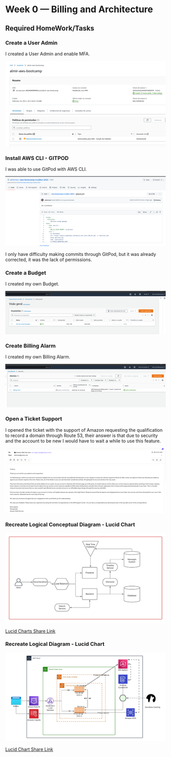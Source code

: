 # Week 0 — Billing and Architecture

## Required HomeWork/Tasks

### Create a User Admin

I created a User Admin and enable MFA.

![Proof of Working User Admin](assets/week-0-aws-admin-user-mfa.png)

### Install AWS CLI - GITPOD

I was able to use GitPod with AWS CLI.

![Proof of Working AWS CLI](assets/week-0-aws-cli-gitpod.png)

I only have difficulty making commits through GitPod, but it was already corrected, it was the lack of permissions.

### Create a Budget

I created my own Budget.

![Proof of Working Budget Alarm](assets/week-0-bucket.png)

### Create Billing Alarm

I created my own Billing Alarm.

![Proof of Working Billing Alarm](assets/week-0-billing-alarm.png)

### Open a Ticket Support

 I opened the ticket with the support of Amazon requesting the qualification to record a domain through Route 53, their answer is that due to security and the account to be new I would have to wait a while to use this feature.
 
 ![Proof of Working Ticket Support](assets/week-0-ticket-support-amazon.png)
 
 ### Recreate Logical Conceptual Diagram - Lucid Chart
 
 ![Proof of Working Logical Conceptual Diagram](assets/Cruddur%20-%20Conceptual%20Diagram.jpeg)
 
 [Lucid Charts Share Link](https://lucid.app/lucidchart/f2405c44-9471-480f-b405-78349c413d54/edit?invitationId=inv_df6d064a-5272-45f1-9d2e-e4da29179662)
 
 ### Recreate Logical Diagram - Lucid Chart
 
 ![Proof of Working Logical](assets/Cruddur%20Logical%20Diagram.jpeg)
 
 [Lucid Chart Share Link](https://lucid.app/lucidchart/3e677626-e614-4736-8df1-e2d93a5d72a3/edit?invitationId=inv_2cc42852-39a1-41b0-b6fb-c171e762b686)
